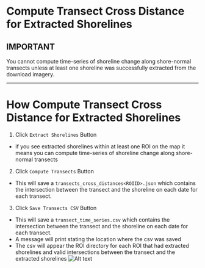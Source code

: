 # Compute Transect Cross Distance for Extracted Shorelines

## IMPORTANT

You cannot compute time-series of shoreline change along shore-normal transects unless at least one shoreline was successfully extracted from the download imagery.

---

# How Compute Transect Cross Distance for Extracted Shorelines

1. Click `Extract Shorelines` Button

- if you see extracted shorelines within at least one ROI on the map it means you can compute time-series of shoreline change along shore-normal transects

2.  Click `Compute Transects` Button

- This will save a `transects_cross_distances<ROIID>.json` which contains the intersection between the transect and the shoreline on each date for each transect.

3.  Click `Save Transects CSV` Button

- This will save a `transect_time_series.csv` which contains the intersection between the transect and the shoreline on each date for each transect.
- A message will print stating the location where the csv was saved
- The csv will appear the ROI directory for each ROI that had extracted shorelines and valid intersections between the transect and the extracted shorelines
  ![Alt text](https://github.com/SatelliteShorelines/CoastSeg/blob/main/docs/gifs/xtract_shorelines_and_transects.gif)
